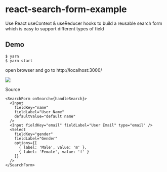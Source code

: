 # react-search-form-example

Use React useContext & useReducer hooks to build a reusable search form which is easy to support different types of field

## Demo

```
$ yarn
$ yarn start
```

open browser and go to http://localhost:3000/

![](https://i.imgur.com/V2Sp9Nk.png)

Source

```
<SearchForm onSearch={handleSearch}>
  <Input
    fieldKey="name"
    fieldLabel="User Name"
    defaultValue="default name"
  />
  <Input fieldKey="email" fieldLabel="User Email" type="email" />
  <Select
    fieldKey="gender"
    fieldLabel="Gender"
    options={[
      { label: 'Male', value: 'm' },
      { label: 'Female', value: 'f' }
    ]}
  />
</SearchForm>
```
